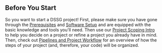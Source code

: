 ## Before You Start
So you want to start a DSSG project! First, please make sure you have
gone through the [Prerequisites](prerequisites/)
and [Software Setup](software-setup/) and are equipped with the basic knowledge and tools you'll need.
Then use our [Project Scoping
Intro](https://dssg.uchicago.edu/2016/10/27/scoping-data-science-for-social-good-projects/)
to help you decide on a project or refine a project you already have in mind.
Then, check out [Pipelines and Project Workflow](pipelines-and-project-workflow/) for an
overview of how the steps of your project (and, therefore, your code) will be organized.
